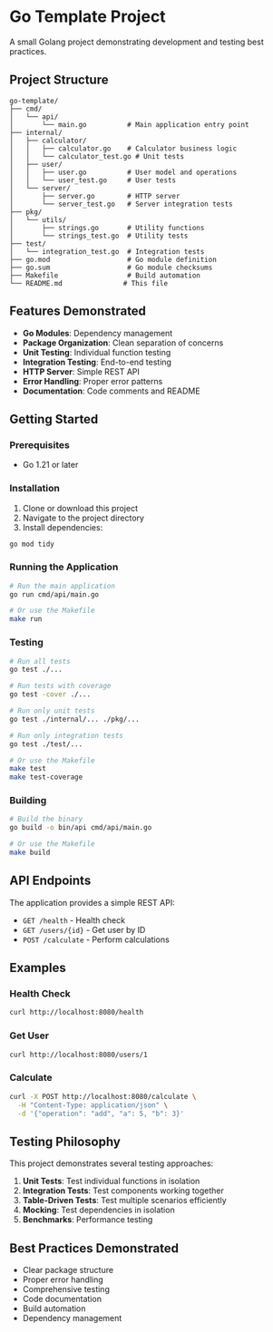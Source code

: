 # Go Template Project

A small Golang project demonstrating development and testing best practices.

## Project Structure

```
go-template/
├── cmd/
│   └── api/
│       └── main.go          # Main application entry point
├── internal/
│   ├── calculator/
│   │   ├── calculator.go    # Calculator business logic
│   │   └── calculator_test.go # Unit tests
│   ├── user/
│   │   ├── user.go          # User model and operations
│   │   └── user_test.go     # User tests
│   └── server/
│       ├── server.go        # HTTP server
│       └── server_test.go   # Server integration tests
├── pkg/
│   └── utils/
│       ├── strings.go       # Utility functions
│       └── strings_test.go  # Utility tests
├── test/
│   └── integration_test.go  # Integration tests
├── go.mod                   # Go module definition
├── go.sum                   # Go module checksums
├── Makefile                 # Build automation
└── README.md               # This file
```

## Features Demonstrated

- **Go Modules**: Dependency management
- **Package Organization**: Clean separation of concerns
- **Unit Testing**: Individual function testing
- **Integration Testing**: End-to-end testing
- **HTTP Server**: Simple REST API
- **Error Handling**: Proper error patterns
- **Documentation**: Code comments and README

## Getting Started

### Prerequisites

- Go 1.21 or later

### Installation

1. Clone or download this project
2. Navigate to the project directory
3. Install dependencies:

```bash
go mod tidy
```

### Running the Application

```bash
# Run the main application
go run cmd/api/main.go

# Or use the Makefile
make run
```

### Testing

```bash
# Run all tests
go test ./...

# Run tests with coverage
go test -cover ./...

# Run only unit tests
go test ./internal/... ./pkg/...

# Run only integration tests
go test ./test/...

# Or use the Makefile
make test
make test-coverage
```

### Building

```bash
# Build the binary
go build -o bin/api cmd/api/main.go

# Or use the Makefile
make build
```

## API Endpoints

The application provides a simple REST API:

- `GET /health` - Health check
- `GET /users/{id}` - Get user by ID
- `POST /calculate` - Perform calculations

## Examples

### Health Check
```bash
curl http://localhost:8080/health
```

### Get User
```bash
curl http://localhost:8080/users/1
```

### Calculate
```bash
curl -X POST http://localhost:8080/calculate \
  -H "Content-Type: application/json" \
  -d '{"operation": "add", "a": 5, "b": 3}'
```

## Testing Philosophy

This project demonstrates several testing approaches:

1. **Unit Tests**: Test individual functions in isolation
2. **Integration Tests**: Test components working together
3. **Table-Driven Tests**: Test multiple scenarios efficiently
4. **Mocking**: Test dependencies in isolation
5. **Benchmarks**: Performance testing

## Best Practices Demonstrated

- Clear package structure
- Proper error handling
- Comprehensive testing
- Code documentation
- Build automation
- Dependency management

